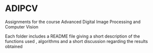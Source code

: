 # ADIPCV
Assignments for the course Advanced Digital Image Processing and Computer Vision


Each folder includes a README file giving a short description of the functions used , algorithms and a short discussion 
regarding the results obtained
